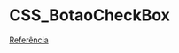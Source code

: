 # CSS_BotaoCheckBox
 
[Referência](https://github.com/Cassianosch/programador.cs-reels/tree/master/button-checkbox "Referência")